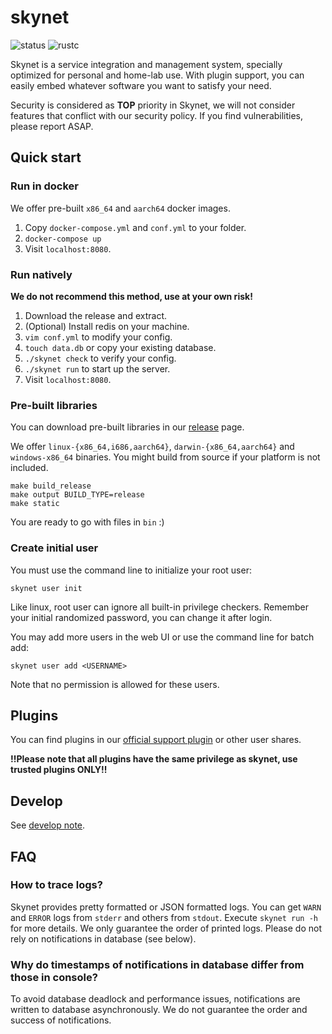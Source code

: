 # skynet

![status](https://img.shields.io/badge/status-dev-lightgrey?style=flat-square) ![rustc](https://img.shields.io/badge/rustc-1.56+-red?style=flat-square)

Skynet is a service integration and management system, specially optimized for personal and home-lab use. With plugin support, you can easily embed whatever software you want to satisfy your need.

Security is considered as **TOP** priority in Skynet, we will not consider features that conflict with our security policy. If you find vulnerabilities, please report ASAP.

## Quick start

### Run in docker
We offer pre-built `x86_64` and `aarch64` docker images.

1. Copy `docker-compose.yml` and `conf.yml` to your folder.
2. `docker-compose up`
3. Visit `localhost:8080`.

### Run natively

**We do not recommend this method, use at your own risk!**

1. Download the release and extract.
2. (Optional) Install redis on your machine.
3. `vim conf.yml` to modify your config.
4. `touch data.db` or copy your existing database.
5. `./skynet check` to verify your config.
6. `./skynet run` to start up the server.
7. Visit `localhost:8080`.

### Pre-built libraries
You can download pre-built libraries in our [release](https://github.com/MXWXZ/skynet/releases) page.

We offer `linux-{x86_64,i686,aarch64}`, `darwin-{x86_64,aarch64}` and `windows-x86_64` binaries. You might build from source if your platform is not included.

```
make build_release
make output BUILD_TYPE=release
make static
```

You are ready to go with files in `bin` :)

### Create initial user

You must use the command line to initialize your root user:

    skynet user init

Like linux, root user can ignore all built-in privilege checkers. Remember your initial randomized password, you can change it after login.

You may add more users in the web UI or use the command line for batch add:

    skynet user add <USERNAME>

Note that no permission is allowed for these users.

## Plugins

You can find plugins in our [official support plugin](https://github.com/MXWXZ/skynet/plugin) or other user shares.

**!!Please note that all plugins have the same privilege as skynet, use trusted plugins ONLY!!**

## Develop

See [develop note](develop.md).

## FAQ

### How to trace logs?

Skynet provides pretty formatted or JSON formatted logs. You can get `WARN` and `ERROR` logs from `stderr` and others from `stdout`. Execute `skynet run -h` for more details. We only guarantee the order of printed logs. Please do not rely on notifications in database (see below).

### Why do timestamps of notifications in database differ from those in console?

To avoid database deadlock and performance issues, notifications are written to database asynchronously. We do not guarantee the order and success of notifications.